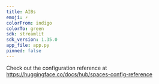 ```yaml
---
title: AIBs
emoji: ⚡
colorFrom: indigo
colorTo: green
sdk: streamlit
sdk_version: 1.35.0
app_file: app.py
pinned: false
---
```


Check out the configuration reference at https://huggingface.co/docs/hub/spaces-config-reference
